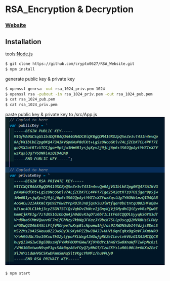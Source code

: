 # RSA_Encryption & Decryption

### <a href="https://crypto0627.github.io/RSA_Website/">Website</a>

## Installation

tools:<a href="https://nodejs.org/en">Node.js</a>

```bash
$ git clone https://github.com/crypto0627/RSA_Website.git
$ npm install
```
generate public key & private key
```bash
$ openssl genrsa -out rsa_1024_priv.pem 1024
$ openssl rsa -pubout -in rsa_1024_priv.pem -out rsa_1024_pub.pem
$ cat rsa_1024_pub.pem
$ cat rsa_1024_priv.pem
```
paste public key & private key to /src/App.js
![image](https://github.com/crypto0627/RSA_Website/blob/main/src/img/key.png)

```bash
$ npm start
```

